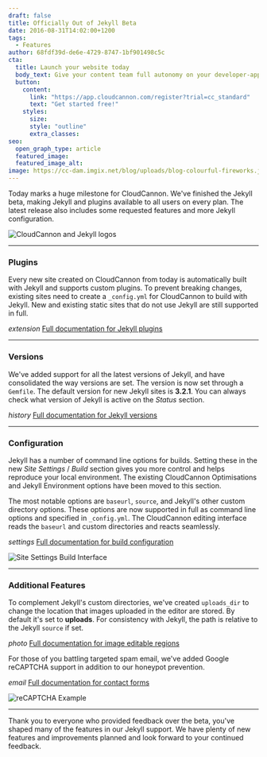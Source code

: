 ```yaml
---
draft: false
title: Officially Out of Jekyll Beta
date: 2016-08-31T14:02:00+1200
tags:
  - Features
author: 68fdf39d-de6e-4729-8747-1bf901498c5c
cta:
  title: Launch your website today
  body_text: Give your content team full autonomy on your developer-approved tech stack with CloudCannon.
  button:
    content: 
      link: "https://app.cloudcannon.com/register?trial=cc_standard"
      text: "Get started free!"
    styles:
      size:
      style: "outline"
      extra_classes:
seo:
  open_graph_type: article
  featured_image:
  featured_image_alt:
image: https://cc-dam.imgix.net/blog/uploads/blog-colourful-fireworks.jpg
---
```

Today marks a huge milestone for CloudCannon. We've finished the Jekyll beta, making Jekyll and plugins available to all users on every plan. The latest release also includes some requested features and more Jekyll configuration.

![CloudCannon and Jekyll logos](https://cc-dam.imgix.net/blog/assets/blog/officially-out-of-jekyll-beta/logos.png)

---

### Plugins

Every new site created on CloudCannon from today is automatically built with Jekyll and supports custom plugins. To prevent breaking changes, existing sites need to create a `_config.yml` for CloudCannon to build with Jekyll. New and existing static sites that do not use Jekyll are still supported in full.

*extension* [Full documentation for Jekyll plugins](https://docs.cloudcannon.com/building/plugins/)


---

### Versions

We've added support for all the latest versions of Jekyll, and have consolidated the way versions are set. The version is now set through a `Gemfile`. The default version for new Jekyll sites is **3\.2.1**. You can always check what version of Jekyll is active on the *Status* section.

*history* [Full documentation for Jekyll versions](https://docs.cloudcannon.com/building/versions/)


---

### Configuration

Jekyll has a number of command line options for builds. Setting these in the new *Site Settings* / *Build* section gives you more control and helps reproduce your local environment. The existing CloudCannon Optimisations and Jekyll Environment options have been moved to this section.

The most notable options are `baseurl`, `source`, and Jekyll's other custom directory options. These options are now supported in full as command line options and specified in `_config.yml`. The CloudCannon editing interface reads the `baseurl` and custom directories and reacts seamlessly.

*settings* [Full documentation for build configuration](/documentation/build/setup/configuration/)


![Site Settings Build Interface](https://cc-dam.imgix.net/blog/assets/blog/officially-out-of-jekyll-beta/configuration.png)

---

### Additional Features

To complement Jekyll's custom directories, we've created `uploads_dir` to change the location that images uploaded in the editor are stored. By default it's set to **uploads**. For consistency with Jekyll, the path is relative to the Jekyll `source` if set.

*photo* [Full documentation for image editable regions](https://docs.cloudcannon.com/editing/editable-regions/#image-elements)


For those of you battling targeted spam email, we've added Google reCAPTCHA support in addition to our honeypot prevention.

*email* [Full documentation for contact forms](https://docs.cloudcannon.com/hosting/contact-forms/)


![reCAPTCHA Example](https://cc-dam.imgix.net/blog/assets/blog/officially-out-of-jekyll-beta/captcha.gif)

---

Thank you to everyone who provided feedback over the beta, you've shaped many of the features in our Jekyll support. We have plenty of new features and improvements planned and look forward to your continued feedback.
